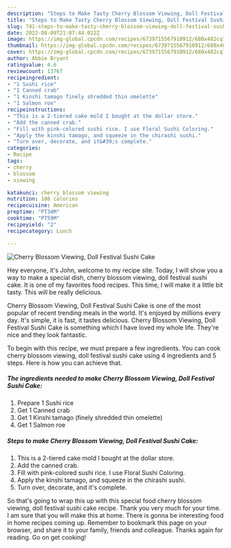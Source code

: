 ```yaml
---
description: "Steps to Make Tasty Cherry Blossom Viewing, Doll Festival Sushi Cake"
title: "Steps to Make Tasty Cherry Blossom Viewing, Doll Festival Sushi Cake"
slug: 741-steps-to-make-tasty-cherry-blossom-viewing-doll-festival-sushi-cake
date: 2022-08-09T21:07:44.022Z
image: https://img-global.cpcdn.com/recipes/6739715567910912/680x482cq70/cherry-blossom-viewing-doll-festival-sushi-cake-recipe-main-photo.jpg
thumbnail: https://img-global.cpcdn.com/recipes/6739715567910912/680x482cq70/cherry-blossom-viewing-doll-festival-sushi-cake-recipe-main-photo.jpg
cover: https://img-global.cpcdn.com/recipes/6739715567910912/680x482cq70/cherry-blossom-viewing-doll-festival-sushi-cake-recipe-main-photo.jpg
author: Abbie Bryant
ratingvalue: 4.6
reviewcount: 13767
recipeingredient:
- "1 Sushi rice"
- "1 Canned crab"
- "1 Kinshi tamago finely shredded thin omelette"
- "1 Salmon roe"
recipeinstructions:
- "This is a 2-tiered cake mold I bought at the dollar store."
- "Add the canned crab."
- "Fill with pink-colored sushi rice. I use Floral Sushi Coloring."
- "Apply the kinshi tamago, and squeeze in the chirashi sushi."
- "Turn over, decorate, and it&#39;s complete."
categories:
- Recipe
tags:
- cherry
- blossom
- viewing

katakunci: cherry blossom viewing 
nutrition: 108 calories
recipecuisine: American
preptime: "PT34M"
cooktime: "PT59M"
recipeyield: "2"
recipecategory: Lunch

---
```



![Cherry Blossom Viewing, Doll Festival Sushi Cake](https://img-global.cpcdn.com/recipes/6739715567910912/680x482cq70/cherry-blossom-viewing-doll-festival-sushi-cake-recipe-main-photo.jpg)

Hey everyone, it's John, welcome to my recipe site. Today, I will show you a way to make a special dish, cherry blossom viewing, doll festival sushi cake. It is one of my favorites food recipes. This time, I will make it a little bit tasty. This will be really delicious.

Cherry Blossom Viewing, Doll Festival Sushi Cake is one of the most popular of recent trending meals in the world. It's enjoyed by millions every day. It's simple, it is fast, it tastes delicious. Cherry Blossom Viewing, Doll Festival Sushi Cake is something which I have loved my whole life. They're nice and they look fantastic.




To begin with this recipe, we must prepare a few ingredients. You can cook cherry blossom viewing, doll festival sushi cake using 4 ingredients and 5 steps. Here is how you can achieve that.

<!--inarticleads1-->

##### The ingredients needed to make Cherry Blossom Viewing, Doll Festival Sushi Cake:

1. Prepare 1 Sushi rice
1. Get 1 Canned crab
1. Get 1 Kinshi tamago (finely shredded thin omelette)
1. Get 1 Salmon roe




<!--inarticleads2-->

##### Steps to make Cherry Blossom Viewing, Doll Festival Sushi Cake:

1. This is a 2-tiered cake mold I bought at the dollar store.
1. Add the canned crab.
1. Fill with pink-colored sushi rice. I use Floral Sushi Coloring.
1. Apply the kinshi tamago, and squeeze in the chirashi sushi.
1. Turn over, decorate, and it&#39;s complete.




So that's going to wrap this up with this special food cherry blossom viewing, doll festival sushi cake recipe. Thank you very much for your time. I am sure that you will make this at home. There is gonna be interesting food in home recipes coming up. Remember to bookmark this page on your browser, and share it to your family, friends and colleague. Thanks again for reading. Go on get cooking!
